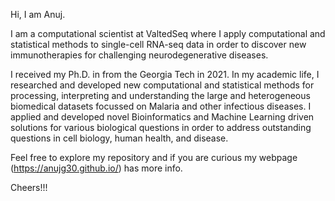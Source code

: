 Hi, I am Anuj.

I am a computational scientist at ValtedSeq where I apply computational and statistical methods to single-cell RNA-seq data in order to discover new immunotherapies for challenging neurodegenerative diseases.

I received my Ph.D. in from the Georgia Tech in 2021. In my academic life, I researched and developed new computational and statistical methods for processing, interpreting and understanding the large and heterogeneous biomedical datasets focussed on Malaria and other infectious diseases. I applied and developed novel Bioinformatics and Machine Learning driven solutions for various biological questions in order to address outstanding questions in cell biology, human health, and disease.

Feel free to explore my repository and if you are curious my webpage (https://anujg30.github.io/) has more info.

Cheers!!!

